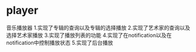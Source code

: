 # player
音乐播放器
1.实现了专辑的查询以及专辑的选择播放
2.实现了艺术家的查询以及选择艺术家播放
3.实现了播放列表的功能
4.实现了在notification以及在notification中控制播放状态
5.实现了后台播放
